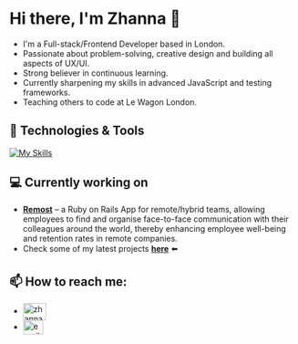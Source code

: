 # Hi there, I'm Zhanna 👋
- I'm a Full-stack/Frontend Developer based in London. 
- Passionate about problem-solving, creative design and building all aspects of UX/UI. 
- Strong believer in continuous learning.
- Currently sharpening my skills in advanced JavaScript and testing frameworks.
- Teaching others to code at Le Wagon London.

## 🔧 Technologies & Tools
[![My Skills](https://skillicons.dev/icons?i=js,html,css,ruby,rails,sass,heroku,react,redux,postgres,git,github)](https://skillicons.dev)

## 💻 Currently working on 
- [**Remost**](https://www.remost.io/) – a Ruby on Rails App for remote/hybrid teams, allowing employees to find and organise face-to-face communication with their colleagues around the world, thereby enhancing employee well-being and retention rates in remote companies.
- Check some of my latest projects [**here**](https://troopl.com/janedoronina) ⬅️

## 📫 How to reach me: 
- <a href="https://linkedin.com/in/zhanna-doronina" target="blank"><img align="center" src="https://raw.githubusercontent.com/rahuldkjain/github-profile-readme-generator/master/src/images/icons/Social/linked-in-alt.svg" alt="zhanna-doronina" height="30" width="40" /></a>
- <a href="mailto:doronina.jane.work@gmail.com" target="blank"><img align="center" src="https://upload.wikimedia.org/wikipedia/commons/7/7e/Gmail_icon_%282020%29.svg" alt="email" height="25" width="35" /></a>
